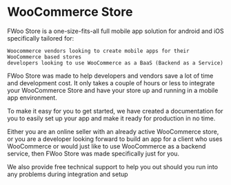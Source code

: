 # WooCommerce Store
 FWoo Store is a one-size-fits-all full mobile app solution for android and iOS specifically tailored for:

    Woocommerce vendors looking to create mobile apps for their WooCommerce based stores
    developers looking to use WooCommerce as a BaaS (Backend as a Service)

FWoo Store was made to help developers and vendors save a lot of time and development cost. It only takes a couple of hours or less to integrate your WooCommerce Store and have your store up and running in a mobile app environment.

To make it easy for you to get started, we have created a documentation for you to easily set up your app and make it ready for production in no time.

Either you are an online seller with an already active WooCommerce store, or you are a developer looking forward to build an app for a client who uses WooCommerce or would just like to use WooCommerce as a backend service, then FWoo Store was made specifically just for you.

We also provide free technical support to help you out should you run into any problems during integration and setup
